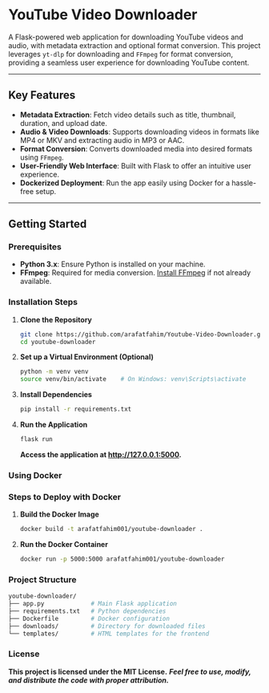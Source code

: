 # YouTube Video Downloader

A Flask-powered web application for downloading YouTube videos and audio, with metadata extraction and optional format conversion. This project leverages `yt-dlp` for downloading and `FFmpeg` for format conversion, providing a seamless user experience for downloading YouTube content.

---

## Key Features
- **Metadata Extraction**: Fetch video details such as title, thumbnail, duration, and upload date.
- **Audio & Video Downloads**: Supports downloading videos in formats like MP4 or MKV and extracting audio in MP3 or AAC.
- **Format Conversion**: Converts downloaded media into desired formats using `FFmpeg`.
- **User-Friendly Web Interface**: Built with Flask to offer an intuitive user experience.
- **Dockerized Deployment**: Run the app easily using Docker for a hassle-free setup.

---

## Getting Started

### Prerequisites
- **Python 3.x**: Ensure Python is installed on your machine.
- **FFmpeg**: Required for media conversion. [Install FFmpeg](https://ffmpeg.org/download.html) if not already available.

### Installation Steps
1. **Clone the Repository**  
   ```bash
   git clone https://github.com/arafatfahim/Youtube-Video-Downloader.git
   cd youtube-downloader
   ```
2. **Set up a Virtual Environment (Optional)**
   ```bash
   python -m venv venv
   source venv/bin/activate    # On Windows: venv\Scripts\activate
   ```
   
3. **Install Dependencies**
   ```bash
   pip install -r requirements.txt
   ```

4. **Run the Application**
   ```bash
   flask run
   ```

   **Access the application at http://127.0.0.1:5000.**

### Using Docker
### Steps to Deploy with Docker
1. **Build the Docker Image**
   ```bash
   docker build -t arafatfahim001/youtube-downloader .
   ```
2. **Run the Docker Container**
   ```bash
   docker run -p 5000:5000 arafatfahim001/youtube-downloader
   ```

### Project Structure
   ```bash
   youtube-downloader/
   ├── app.py             # Main Flask application
   ├── requirements.txt   # Python dependencies
   ├── Dockerfile         # Docker configuration
   ├── downloads/         # Directory for downloaded files
   └── templates/         # HTML templates for the frontend
   ```

### License
   **This project is licensed under the MIT License.**
   ***Feel free to use, modify, and distribute the code with proper attribution.***
